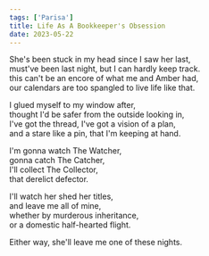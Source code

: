 ```yaml
---
tags: ['Parisa']
title: Life As A Bookkeeper's Obsession
date: 2023-05-22
---
```


She's been stuck in my head since I saw her last,  
must've been last night, but I can hardly keep track.  
this can't be an encore of what me and Amber had,  
our calendars are too spangled to live life like that.

I glued myself to my window after,  
thought I'd be safer from the outside looking in,  
I've got the thread, I've got a vision of a plan,  
and a stare like a pin, that I'm keeping at hand.

I'm gonna watch The Watcher,  
gonna catch The Catcher,  
I'll collect The Collector,  
that derelict defector.

I'll watch her shed her titles,  
and leave me all of mine,  
whether by murderous inheritance,  
or a domestic half-hearted flight.

Either way, she'll leave me one of these nights.
